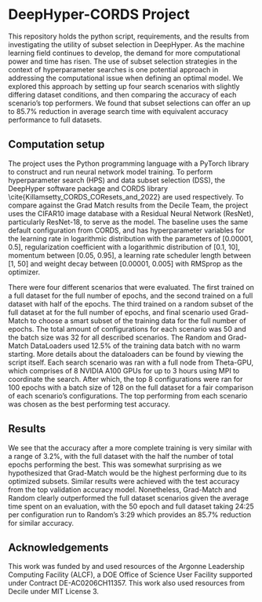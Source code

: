 # DeepHyper-CORDS Project

This repository holds the python script, requirements, and the results from investigating the utility of subset selection in DeepHyper.
As the machine learning field continues to develop, the demand for more computational power and time has risen. The use of subset selection strategies in the context of hyperparameter searches is one potential approach in addressing the computational issue when defining an optimal model. We explored this approach by setting up four search scenarios with slightly differing dataset conditions, and then comparing the accuracy of each scenario’s top performers. We found that subset selections can offer an up to 85.7% reduction in average search time with equivalent accuracy performance to full datasets.

## Computation setup

The project uses the Python programming language with a PyTorch library to construct and run neural network model training. To perform hyperparameter search (HPS) and data subset selection (DSS), the DeepHyper software package and CORDS library \cite{Killamsetty_CORDS_COResets_and_2022} are used respectively. To compare against the Grad Match results from the Decile Team, the project uses the CIFAR10 image database with a Residual Neural Network (ResNet), particularly ResNet-18, to serve as the model. The baseline uses the same default configuration from CORDS, and has hyperparameter variables for the learning rate in logarithmic distribution with the parameters of [0.00001, 0.5], regularization coefficient with a logarithmic distribution of [0.1, 10], momentum between [0.05, 0.95], a learning rate scheduler length between [1, 50] and weight decay between [0.00001, 0.005] with RMSprop as the optimizer. 

There were four different scenarios that were evaluated. The first trained on a full dataset for the full number of epochs, and the second trained on a full dataset with half of the epochs. The third trained on a random subset of the full dataset at for the full number of epochs, and final scenario used Grad-Match to choose a smart subset of the training data for the full number of epochs. The total amount of configurations for each scenario was 50 and the batch size was 32 for all described scenarios. The Random and Grad-Match DataLoaders used 12.5\% of the training data batch with no warm starting. More details about the dataloaders can be found by viewing the script itself. Each search scenario was ran with a full node from Theta-GPU, which comprises of 8 NVIDIA A100 GPUs for up to 3 hours using MPI to coordinate the search. After which, the top 8 configurations were ran for 100 epochs with a batch size of 128 on the full dataset for a fair comparison of each scenario’s configurations. The top performing from each scenario was chosen as the best performing test accuracy. 

## Results

We see that the accuracy after a more complete training is very similar with a range of 3.2%, with the full dataset with the half the number of total epochs performing the best. This was somewhat surprising as we hypothesized that Grad-Match would be the highest performing due to its optimized subsets. Similar results were achieved with the test accuracy from the top validation accuracy model. Nonetheless, Grad-Match and Random clearly outperformed the full dataset scenarios given the average time spent on an evaluation, with the 50 epoch and full dataset taking 24:25 per configuration run to Random’s 3:29 which provides an 85.7% reduction for similar accuracy.

## Acknowledgements

This work was funded by and used resources of the Argonne Leadership Computing Facility (ALCF), a DOE Office of Science User Facility supported under Contract DE-AC0206CH11357. This work also used resources from Decile under MIT License 3.
